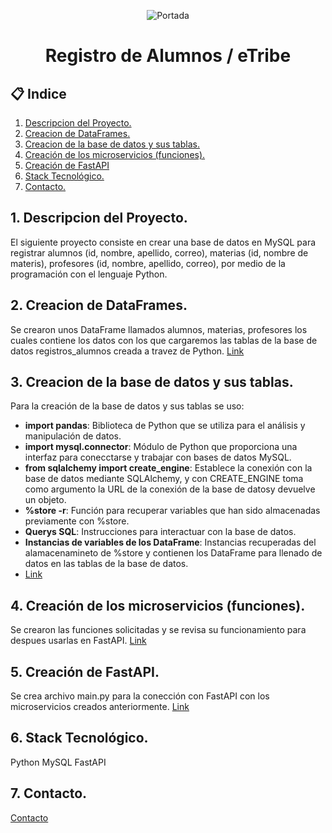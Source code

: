 <p align="center">
  <img src="" alt="Portada">
</p>

<h1 align="center">  Registro de Alumnos / eTribe </h1>

## 📋 Indice
1. [Descripcion del Proyecto.](#descripcion)
2. [Creacion de DataFrames.](#dataframe)
3. [Creacion de la base de datos y sus tablas.](#basedatos)
4. [Creación de los microservicios (funciones).](#microservicios)
5. [Creación de FastAPI](#fastapi)
6. [Stack Tecnológico.](#stack)
7. [Contacto.](#contacto)



## 1. Descripcion del Proyecto. <a name="descripcion"></a>

El siguiente proyecto consiste en crear una base de datos en MySQL para registrar alumnos (id, nombre, apellido, correo), materias (id, nombre de materis), profesores (id, nombre, apellido, correo), por medio de la programación con el lenguaje Python. 

## 2. Creacion de DataFrames. <a name="dataframe"></a>

Se crearon unos DataFrame llamados alumnos, materias, profesores los cuales contiene los datos con los que cargaremos las tablas de la base de datos registros_alumnos creada a travez de Python. 
[Link](https://github.com/ingjuanrps/registro_Alumnos_eTribe/blob/master/2dataFrame.ipynb)


## 3. Creacion de la base de datos y sus tablas. <a name="basedatos"></a>

Para la creación de la base de datos y sus tablas se uso:

+ **import pandas**: Biblioteca de Python que se utiliza para el análisis y manipulación de datos.
+ **import mysql.connector**: Módulo de Python que proporciona una interfaz para conecctarse y trabajar con bases de datos MySQL.
+ **from sqlalchemy import create_engine**: Establece la conexión con la base de datos mediante SQLAlchemy, y con CREATE_ENGINE toma como argumento la URL de la conexión de la base de datosy devuelve un objeto.
+ **%store -r**: Función para recuperar variables que han sido almacenadas previamente con %store.
+ **Querys SQL**: Instrucciones para interactuar con la base de datos.
+ **Instancias de variables de los DataFrame**: Instancias recuperadas del alamacenamineto de %store y contienen los DataFrame para llenado de datos en las tablas de la base de datos.
+ [Link](https://github.com/ingjuanrps/registro_Alumnos_eTribe/blob/master/3mysql.ipynb)

## 4. Creación de los microservicios (funciones). <a name="microservicios"></a>

Se crearon las funciones solicitadas y se revisa su funcionamiento para despues usarlas en FastAPI. [Link](https://github.com/ingjuanrps/registro_Alumnos_eTribe/blob/master/microSer.ipynb)

## 5. Creación de FastAPI. <a name="fastapi"></a>

Se crea archivo main.py para la conección con FastAPI con los microservicios creados anteriormente. [Link](https://github.com/ingjuanrps/registro_Alumnos_eTribe/blob/master/main.py)

## 6. Stack Tecnológico. <a name="stack"></a>

Python
MySQL
FastAPI

## 7. Contacto. <a name="contacto"></a>

[Contacto](https://github.com/ingjuanrps)


